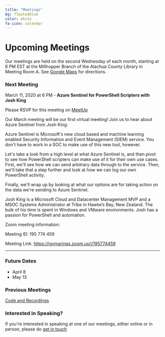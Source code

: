 ```yaml
---
title: "Meetings"
bg: flmutedblue
color: white
fa-icon: calendar
---
```


# Upcoming Meetings

Our meetings are held on the second Wednesday of each month, starting at 6 PM EST at the Millhopper Branch of the Alachua County Library in Meeting Room A.  See <a target="_blank" href="https://goo.gl/maps/wUZRZ8Jip3zU4vAb8">Google Maps</a> for directions.

### Next Meeting

March 11, 2020 at 6 PM - **Azure Sentinel for PowerShell Scripters with Josh King**

Please RSVP for this meeting on <a target="_blank" href="https://www.meetup.com/Gainesville-PowerShell-User-Group/events/269316503">MeetUp</a>

Our March meeting will be our first virtual meeting! Join us to hear about Azure Sentinel from Josh King:

Azure Sentinel is Microsoft's new cloud based and machine learning enabled Security Information and Event Management (SIEM) service. You don't have to work in a SOC to make use of this new tool, however.

Let's take a look from a high level at what Azure Sentinel is, and then pivot to see how PowerShell scripters can make use of it for their own use cases. First, we'll see how we can send arbitrary data through to the service. Then, we'll take that a step further and look at how we can log our own PowerShell activity.

Finally, we'll wrap up by looking at what our options are for taking action on the data we're sending to Azure Sentinel.

Josh King is a Microsoft Cloud and Datacenter Management MVP and a MSOC Systems Administrator at Tribe in Hawke’s Bay, New Zealand. The bulk of his time is spent in Windows and VMware environments. Josh has a passion for PowerShell and automation.


Zoom meeting information:

Meeting ID: 195 774 459

Meeting Link:
<a target="_blank" href="https://igymarinas.zoom.us/j/195774459">https://igymarinas.zoom.us/j/195774459</a>


--------------------------------------------------

### Future Dates

* April 8
* May 13

### Previous Meetings

<a target="_blank" href="https://github.com/gnvpsug/Meetings">Code and Recordings</a>

### Interested in Speaking?

If you're interested in speaking at one of our meetings, either online or in person, please do [get in touch](https://gnvpsug.github.io/#contact)
